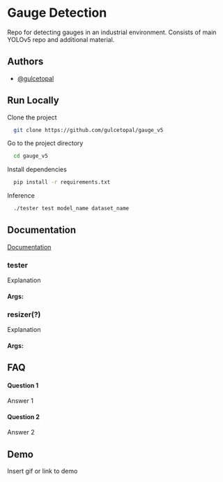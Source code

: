 
# Gauge Detection

Repo for detecting gauges in an industrial environment. 
Consists of main YOLOv5 repo and additional material.


## Authors

- [@gulcetopal](https://github.com/gulcetopal)


## Run Locally

Clone the project

```bash
  git clone https://github.com/gulcetopal/gauge_v5
```

Go to the project directory

```bash
  cd gauge_v5
```

Install dependencies

```bash
  pip install -r requirements.txt
```

Inference

```bash
  ./tester test model_name dataset_name
```


## Documentation

[Documentation](https://linktodocumentation)

### tester
Explanation
#### Args: 

### resizer(?)
Explanation
#### Args:
## FAQ

#### Question 1

Answer 1

#### Question 2

Answer 2


## Demo

Insert gif or link to demo

